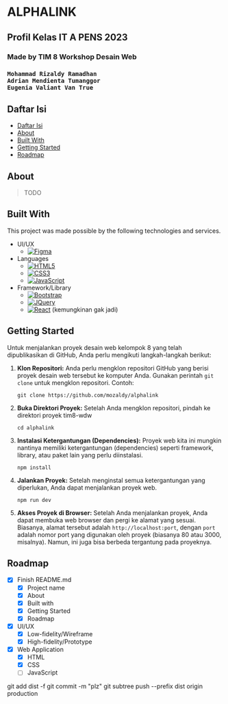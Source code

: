 <h1>ALPHALINK</h1>
<h2>Profil Kelas IT A PENS 2023 </h2>
<h3>Made by TIM 8 Workshop Desain Web<h3>

```
Mohammad Rizaldy Ramadhan
Adrian Mendienta Tumanggor
Eugenia Valiant Van True
```

## Daftar Isi

- [Daftar Isi](#daftar-isi)
- [About](#about)
- [Built With](#built-with)
- [Getting Started](#getting-started)
- [Roadmap](#roadmap)


## About
> TODO

## Built With
This project was made possible by the following technologies and services.
* UI/UX
  * [![Figma][figma.com]][Figma-url]
* Languages
  * [![HTML5]][html5-url]
  * [![CSS3]][css-url]
  * [![JavaScript]][js-url]
* Framework/Library
  * [![Bootstrap][Bootstrap.com]][Bootstrap-url]
  * [![JQuery][JQuery.com]][JQuery-url]
  * [![React][React.js]][React-url] (kemungkinan gak jadi)

## Getting Started
Untuk menjalankan proyek desain web kelompok 8 yang telah dipublikasikan di GitHub, Anda perlu mengikuti langkah-langkah berikut:

1. **Klon Repositori:**
   Anda perlu mengklon repositori GitHub yang berisi proyek desain web tersebut ke komputer Anda. Gunakan perintah `git clone` untuk mengklon repositori. Contoh:

   ```shell
   git clone https://github.com/mozaldy/alphalink
   ```

2. **Buka Direktori Proyek:**
   Setelah Anda mengklon repositori, pindah ke direktori proyek tim8-wdw
   ```shell
   cd alphalink
   ```

3. **Instalasi Ketergantungan (Dependencies):**
   Proyek web kita ini mungkin nantinya memiliki ketergantungan (dependencies) seperti framework, library, atau paket lain yang perlu diinstalasi.
   ```shell
   npm install
   ```
4. **Jalankan Proyek:**
   Setelah menginstal semua ketergantungan yang diperlukan, Anda dapat menjalankan proyek web.
   ```shell
   npm run dev
   ```

5. **Akses Proyek di Browser:**
   Setelah Anda menjalankan proyek, Anda dapat membuka web browser dan pergi ke alamat yang sesuai. Biasanya, alamat tersebut adalah `http://localhost:port`, dengan `port` adalah nomor port yang digunakan oleh proyek (biasanya 80 atau 3000, misalnya). Namun, ini juga bisa berbeda tergantung pada proyeknya.

## Roadmap
- [x] Finish README.md
  - [x] Project name
  - [x] About
  - [x] Built with
  - [x] Getting Started
  - [x] Roadmap
- [x] UI/UX
  - [x] Low-fidelity/Wireframe
  - [x] High-fidelity/Prototype
- [x] Web Application
  - [x] HTML
  - [x] CSS
  - [ ] JavaScript

<!-- Links and images. -->
[React-url]: https://reactjs.org/
[React.js]: https://img.shields.io/badge/React-20232A?style=for-the-badge&logo=react&logoColor=61DAFB
[Bootstrap.com]: https://img.shields.io/badge/Bootstrap-563D7C?style=for-the-badge&logo=bootstrap&logoColor=white
[Bootstrap-url]: https://getbootstrap.com
[JQuery.com]: https://img.shields.io/badge/jQuery-0769AD?style=for-the-badge&logo=jquery&logoColor=white
[JQuery-url]: https://jquery.com 
[Figma.com]: https://img.shields.io/badge/figma-%23F24E1E.svg?style=for-the-badge&logo=figma&logoColor=white
[Figma-url]: https://figma.com 
[HTML5]: https://img.shields.io/badge/html5-%23E34F26.svg?style=for-the-badge&logo=html5&logoColor=white
[html5-url]: https://w3schools.com/html 
[CSS3]: https://img.shields.io/badge/css3-%231572B6.svg?style=for-the-badge&logo=css3&logoColor=white
[css-url]: https://w3schools.com/css
[JavaScript]: https://img.shields.io/badge/javascript-%23323330.svg?style=for-the-badge&logo=javascript&logoColor=%23F7DF1E
[js-url]: https://w3schools.com/js

git add dist -f
git commit -m "plz"
git subtree push --prefix dist origin production